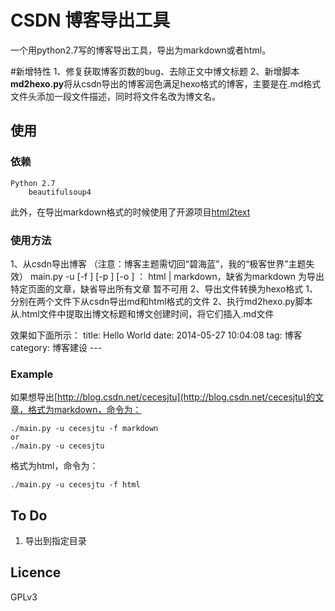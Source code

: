 # CSDN 博客导出工具

一个用python2.7写的博客导出工具，导出为markdown或者html。

#新增特性
1、修复获取博客页数的bug、去除正文中博文标题
2、新增脚本**md2hexo.py**将从csdn导出的博客润色满足hexo格式的博客，主要是在.md格式文件头添加一段文件描述，同时将文件名改为博文名。

## 使用

### 依赖
	
	Python 2.7
		beautifulsoup4

此外，在导出markdown格式的时候使用了开源项目[html2text](https://github.com/aaronsw/html2text)

### 使用方法

1、从csdn导出博客	（注意：博客主题需切回“碧海蓝”，我的“极客世界”主题失效）
	main.py -u <username> [-f <format>] [-p <page>] [-o <outputDirectory>]
		<format>： html | markdown，缺省为markdown
		<page>为导出特定页面的文章，缺省导出所有文章
		<outputDirectory>暂不可用
2、导出文件转换为hexo格式 
	1、分别在两个文件下从csdn导出md和html格式的文件
	2、执行md2hexo.py脚本从.html文件中提取出博文标题和博文创建时间，将它们插入.md文件 

效果如下面所示：
	title: Hello World
	date: 2014-05-27 10:04:08
	tag: 博客
	category: 博客建设
	---
### Example

如果想导出[http://blog.csdn.net/cecesjtu](http://blog.csdn.net/cecesjtu)的文章，格式为markdown，命令为：

	./main.py -u cecesjtu -f markdown
	or
	./main.py -u cecesjtu

格式为html，命令为：

	./main.py -u cecesjtu -f html

## To Do

1. 导出到指定目录

## Licence

GPLv3